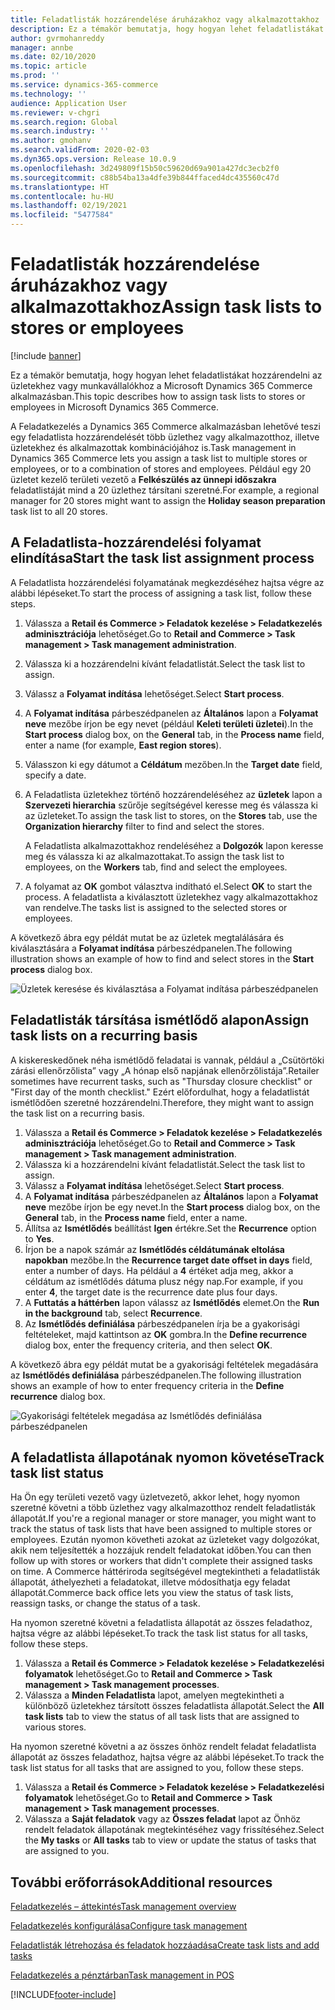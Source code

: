 ```yaml
---
title: Feladatlisták hozzárendelése áruházakhoz vagy alkalmazottakhoz
description: Ez a témakör bemutatja, hogy hogyan lehet feladatlistákat hozzárendelni az üzletekhez vagy munkavállalókhoz a Microsoft Dynamics 365 Commerce alkalmazásban.
author: gvrmohanreddy
manager: annbe
ms.date: 02/10/2020
ms.topic: article
ms.prod: ''
ms.service: dynamics-365-commerce
ms.technology: ''
audience: Application User
ms.reviewer: v-chgri
ms.search.region: Global
ms.search.industry: ''
ms.author: gmohanv
ms.search.validFrom: 2020-02-03
ms.dyn365.ops.version: Release 10.0.9
ms.openlocfilehash: 3d249809f15b50c59620d69a901a427dc3ecb2f0
ms.sourcegitcommit: c88b54ba13a4dfe39b844ffaced4dc435560c47d
ms.translationtype: HT
ms.contentlocale: hu-HU
ms.lasthandoff: 02/19/2021
ms.locfileid: "5477584"
---
```

# <a name="assign-task-lists-to-stores-or-employees"></a><span data-ttu-id="16bb7-103">Feladatlisták hozzárendelése áruházakhoz vagy alkalmazottakhoz</span><span class="sxs-lookup"><span data-stu-id="16bb7-103">Assign task lists to stores or employees</span></span>

[!include [banner](includes/banner.md)]

<span data-ttu-id="16bb7-104">Ez a témakör bemutatja, hogy hogyan lehet feladatlistákat hozzárendelni az üzletekhez vagy munkavállalókhoz a Microsoft Dynamics 365 Commerce alkalmazásban.</span><span class="sxs-lookup"><span data-stu-id="16bb7-104">This topic describes how to assign task lists to stores or employees in Microsoft Dynamics 365 Commerce.</span></span>

<span data-ttu-id="16bb7-105">A Feladatkezelés a Dynamics 365 Commerce alkalmazásban lehetővé teszi egy feladatlista hozzárendelését több üzlethez vagy alkalmazotthoz, illetve üzletekhez és alkalmazottak kombinációjához is.</span><span class="sxs-lookup"><span data-stu-id="16bb7-105">Task management in Dynamics 365 Commerce lets you assign a task list to multiple stores or employees, or to a combination of stores and employees.</span></span> <span data-ttu-id="16bb7-106">Például egy 20 üzletet kezelő területi vezető a **Felkészülés az ünnepi időszakra** feladatlistáját mind a 20 üzlethez társítani szeretné.</span><span class="sxs-lookup"><span data-stu-id="16bb7-106">For example, a regional manager for 20 stores might want to assign the **Holiday season preparation** task list to all 20 stores.</span></span>

## <a name="start-the-task-list-assignment-process"></a><span data-ttu-id="16bb7-107">A Feladatlista-hozzárendelési folyamat elindítása</span><span class="sxs-lookup"><span data-stu-id="16bb7-107">Start the task list assignment process</span></span>

<span data-ttu-id="16bb7-108">A Feladatlista hozzárendelési folyamatának megkezdéséhez hajtsa végre az alábbi lépéseket.</span><span class="sxs-lookup"><span data-stu-id="16bb7-108">To start the process of assigning a task list, follow these steps.</span></span>

1. <span data-ttu-id="16bb7-109">Válassza a **Retail és Commerce \> Feladatok kezelése \> Feladatkezelés adminisztrációja** lehetőséget.</span><span class="sxs-lookup"><span data-stu-id="16bb7-109">Go to **Retail and Commerce \> Task management \> Task management administration**.</span></span>
1. <span data-ttu-id="16bb7-110">Válassza ki a hozzárendelni kívánt feladatlistát.</span><span class="sxs-lookup"><span data-stu-id="16bb7-110">Select the task list to assign.</span></span>
1. <span data-ttu-id="16bb7-111">Válassz a **Folyamat indítása** lehetőséget.</span><span class="sxs-lookup"><span data-stu-id="16bb7-111">Select **Start process**.</span></span>
1. <span data-ttu-id="16bb7-112">A **Folyamat indítása** párbeszédpanelen az **Általános** lapon a **Folyamat neve** mezőbe írjon be egy nevet (például **Keleti területi üzletei**).</span><span class="sxs-lookup"><span data-stu-id="16bb7-112">In the **Start process** dialog box, on the **General** tab, in the **Process name** field, enter a name (for example, **East region stores**).</span></span>
1. <span data-ttu-id="16bb7-113">Válasszon ki egy dátumot a **Céldátum** mezőben.</span><span class="sxs-lookup"><span data-stu-id="16bb7-113">In the **Target date** field, specify a date.</span></span>
1. <span data-ttu-id="16bb7-114">A Feladatlista üzletekhez történő hozzárendeléséhez az **üzletek** lapon a **Szervezeti hierarchia** szűrője segítségével keresse meg és válassza ki az üzleteket.</span><span class="sxs-lookup"><span data-stu-id="16bb7-114">To assign the task list to stores, on the **Stores** tab, use the **Organization hierarchy** filter to find and select the stores.</span></span>

    <span data-ttu-id="16bb7-115">A Feladatlista alkalmazottakhoz rendeléséhez a **Dolgozók** lapon keresse meg és válassza ki az alkalmazottakat.</span><span class="sxs-lookup"><span data-stu-id="16bb7-115">To assign the task list to employees, on the **Workers** tab, find and select the employees.</span></span>

1. <span data-ttu-id="16bb7-116">A folyamat az **OK** gombot választva indítható el.</span><span class="sxs-lookup"><span data-stu-id="16bb7-116">Select **OK** to start the process.</span></span> <span data-ttu-id="16bb7-117">A feladatlista a kiválasztott üzletekhez vagy alkalmazottakhoz van rendelve.</span><span class="sxs-lookup"><span data-stu-id="16bb7-117">The tasks list is assigned to the selected stores or employees.</span></span>

<span data-ttu-id="16bb7-118">A következő ábra egy példát mutat be az üzletek megtalálására és kiválasztására a **Folyamat indítása** párbeszédpanelen.</span><span class="sxs-lookup"><span data-stu-id="16bb7-118">The following illustration shows an example of how to find and select stores in the **Start process** dialog box.</span></span>

![Üzletek keresése és kiválasztása a Folyamat indítása párbeszédpanelen](media/HQ-Assign-Tasks-Lists.png)

## <a name="assign-task-lists-on-a-recurring-basis"></a><span data-ttu-id="16bb7-120">Feladatlisták társítása ismétlődő alapon</span><span class="sxs-lookup"><span data-stu-id="16bb7-120">Assign task lists on a recurring basis</span></span>

<span data-ttu-id="16bb7-121">A kiskereskedőnek néha ismétlődő feladatai is vannak, például a „Csütörtöki zárási ellenőrzőlista” vagy „A hónap első napjának ellenőrzőlistája”.</span><span class="sxs-lookup"><span data-stu-id="16bb7-121">Retailer sometimes have recurrent tasks, such as "Thursday closure checklist" or "First day of the month checklist."</span></span> <span data-ttu-id="16bb7-122">Ezért előfordulhat, hogy a feladatlistát ismétlődően szeretné hozzárendelni.</span><span class="sxs-lookup"><span data-stu-id="16bb7-122">Therefore, they might want to assign the task list on a recurring basis.</span></span>

1. <span data-ttu-id="16bb7-123">Válassza a **Retail és Commerce \> Feladatok kezelése \> Feladatkezelés adminisztrációja** lehetőséget.</span><span class="sxs-lookup"><span data-stu-id="16bb7-123">Go to **Retail and Commerce \> Task management \> Task management administration**.</span></span>
1. <span data-ttu-id="16bb7-124">Válassza ki a hozzárendelni kívánt feladatlistát.</span><span class="sxs-lookup"><span data-stu-id="16bb7-124">Select the task list to assign.</span></span>
1. <span data-ttu-id="16bb7-125">Válassz a **Folyamat indítása** lehetőséget.</span><span class="sxs-lookup"><span data-stu-id="16bb7-125">Select **Start process**.</span></span>
1. <span data-ttu-id="16bb7-126">A **Folyamat indítása** párbeszédpanelen az **Általános** lapon a **Folyamat neve** mezőbe írjon be egy nevet.</span><span class="sxs-lookup"><span data-stu-id="16bb7-126">In the **Start process** dialog box, on the **General** tab, in the **Process name** field, enter a name.</span></span>
1. <span data-ttu-id="16bb7-127">Állítsa az **Ismétlődés** beállítást **Igen** értékre.</span><span class="sxs-lookup"><span data-stu-id="16bb7-127">Set the **Recurrence** option to **Yes**.</span></span>
1. <span data-ttu-id="16bb7-128">Írjon be a napok számár az **Ismétlődés céldátumának eltolása napokban** mezőbe.</span><span class="sxs-lookup"><span data-stu-id="16bb7-128">In the **Recurrence target date offset in days** field, enter a number of days.</span></span> <span data-ttu-id="16bb7-129">Ha például a **4** értéket adja meg, akkor a céldátum az ismétlődés dátuma plusz négy nap.</span><span class="sxs-lookup"><span data-stu-id="16bb7-129">For example, if you enter **4**, the target date is the recurrence date plus four days.</span></span>
1. <span data-ttu-id="16bb7-130">A **Futtatás a háttérben** lapon válassz az **Ismétlődés** elemet.</span><span class="sxs-lookup"><span data-stu-id="16bb7-130">On the **Run in the background** tab, select **Recurrence**.</span></span>
1. <span data-ttu-id="16bb7-131">Az **Ismétlődés definiálása** párbeszédpanelen írja be a gyakorisági feltételeket, majd kattintson az **OK** gombra.</span><span class="sxs-lookup"><span data-stu-id="16bb7-131">In the **Define recurrence** dialog box, enter the frequency criteria, and then select **OK**.</span></span>

<span data-ttu-id="16bb7-132">A következő ábra egy példát mutat be a gyakorisági feltételek megadására az **Ismétlődés definiálása** párbeszédpanelen.</span><span class="sxs-lookup"><span data-stu-id="16bb7-132">The following illustration shows an example of how to enter frequency criteria in the **Define recurrence** dialog box.</span></span>

![Gyakorisági feltételek megadása az Ismétlődés definiálása párbeszédpanelen](media/HQ-Assign-Tasks-Lists-Recurrently.png)

## <a name="track-task-list-status"></a><span data-ttu-id="16bb7-134">A feladatlista állapotának nyomon követése</span><span class="sxs-lookup"><span data-stu-id="16bb7-134">Track task list status</span></span>

<span data-ttu-id="16bb7-135">Ha Ön egy területi vezető vagy üzletvezető, akkor lehet, hogy nyomon szeretné követni a több üzlethez vagy alkalmazotthoz rendelt feladatlisták állapotát.</span><span class="sxs-lookup"><span data-stu-id="16bb7-135">If you're a regional manager or store manager, you might want to track the status of task lists that have been assigned to multiple stores or employees.</span></span> <span data-ttu-id="16bb7-136">Ezután nyomon követheti azokat az üzleteket vagy dolgozókat, akik nem teljesítették a hozzájuk rendelt feladatokat időben.</span><span class="sxs-lookup"><span data-stu-id="16bb7-136">You can then follow up with stores or workers that didn't complete their assigned tasks on time.</span></span> <span data-ttu-id="16bb7-137">A Commerce háttériroda segítségével megtekintheti a feladatlisták állapotát, áthelyezheti a feladatokat, illetve módosíthatja egy feladat állapotát.</span><span class="sxs-lookup"><span data-stu-id="16bb7-137">Commerce back office lets you view the status of task lists, reassign tasks, or change the status of a task.</span></span>

<span data-ttu-id="16bb7-138">Ha nyomon szeretné követni a feladatlista állapotát az összes feladathoz, hajtsa végre az alábbi lépéseket.</span><span class="sxs-lookup"><span data-stu-id="16bb7-138">To track the task list status for all tasks, follow these steps.</span></span>

1. <span data-ttu-id="16bb7-139">Válassza a **Retail és Commerce \> Feladatok kezelése \> Feladatkezelési folyamatok** lehetőséget.</span><span class="sxs-lookup"><span data-stu-id="16bb7-139">Go to **Retail and Commerce \> Task management \> Task management processes**.</span></span>
1. <span data-ttu-id="16bb7-140">Válassza a **Minden Feladatlista** lapot, amelyen megtekintheti a különböző üzletekhez társított összes feladatlista állapotát.</span><span class="sxs-lookup"><span data-stu-id="16bb7-140">Select the **All task lists** tab to view the status of all task lists that are assigned to various stores.</span></span>

<span data-ttu-id="16bb7-141">Ha nyomon szeretné követni a az összes önhöz rendelt feladat feladatlista állapotát az összes feladathoz, hajtsa végre az alábbi lépéseket.</span><span class="sxs-lookup"><span data-stu-id="16bb7-141">To track the task list status for all tasks that are assigned to you, follow these steps.</span></span>

1. <span data-ttu-id="16bb7-142">Válassza a **Retail és Commerce \> Feladatok kezelése \> Feladatkezelési folyamatok** lehetőséget.</span><span class="sxs-lookup"><span data-stu-id="16bb7-142">Go to **Retail and Commerce \> Task management \> Task management processes**.</span></span>
1. <span data-ttu-id="16bb7-143">Válassza a **Saját feladatok** vagy az **Összes feladat** lapot az Önhöz rendelt feladatok állapotának megtekintéséhez vagy frissítéséhez.</span><span class="sxs-lookup"><span data-stu-id="16bb7-143">Select the **My tasks** or **All tasks** tab to view or update the status of tasks that are assigned to you.</span></span>

## <a name="additional-resources"></a><span data-ttu-id="16bb7-144">További erőforrások</span><span class="sxs-lookup"><span data-stu-id="16bb7-144">Additional resources</span></span>

[<span data-ttu-id="16bb7-145">Feladatkezelés – áttekintés</span><span class="sxs-lookup"><span data-stu-id="16bb7-145">Task management overview</span></span>](task-mgmt-overview.md)

[<span data-ttu-id="16bb7-146">Feladatkezelés konfigurálása</span><span class="sxs-lookup"><span data-stu-id="16bb7-146">Configure task management</span></span>](task-mgmt-configure.md)

[<span data-ttu-id="16bb7-147">Feladatlisták létrehozása és feladatok hozzáadása</span><span class="sxs-lookup"><span data-stu-id="16bb7-147">Create task lists and add tasks</span></span>](task-mgmt-create-lists.md)

[<span data-ttu-id="16bb7-148">Feladatkezelés a pénztárban</span><span class="sxs-lookup"><span data-stu-id="16bb7-148">Task management in POS</span></span>](task-mgmt-POS.md)


[!INCLUDE[footer-include](../includes/footer-banner.md)]
